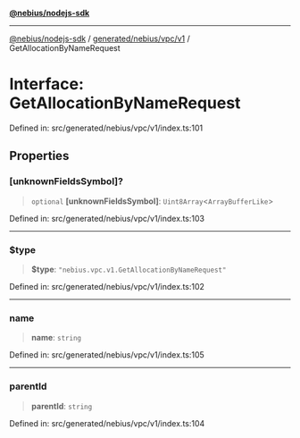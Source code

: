 [**@nebius/nodejs-sdk**](../../../../../README.md)

---

[@nebius/nodejs-sdk](../../../../../README.md) / [generated/nebius/vpc/v1](../README.md) / GetAllocationByNameRequest

# Interface: GetAllocationByNameRequest

Defined in: src/generated/nebius/vpc/v1/index.ts:101

## Properties

### \[unknownFieldsSymbol\]?

> `optional` **\[unknownFieldsSymbol\]**: `Uint8Array`\<`ArrayBufferLike`\>

Defined in: src/generated/nebius/vpc/v1/index.ts:103

---

### $type

> **$type**: `"nebius.vpc.v1.GetAllocationByNameRequest"`

Defined in: src/generated/nebius/vpc/v1/index.ts:102

---

### name

> **name**: `string`

Defined in: src/generated/nebius/vpc/v1/index.ts:105

---

### parentId

> **parentId**: `string`

Defined in: src/generated/nebius/vpc/v1/index.ts:104
